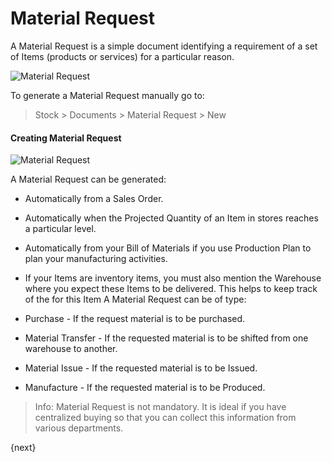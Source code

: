 <!-- add-breadcrumbs -->
# Material Request

A Material Request is a simple document identifying a requirement of a set of
Items (products or services) for a particular reason.

<img class="screenshot" alt="Material Request" src="/docs/assets/img/buying/material-request-flowchart.png">

To generate a Material Request manually go to:

> Stock > Documents > Material Request > New

#### Creating Material Request 

<img class="screenshot" alt="Material Request" src="/docs/assets/img/buying/material-request.png">

A Material Request can be generated:

  * Automatically from a Sales Order.
  * Automatically when the Projected Quantity of an Item in stores reaches a particular level.
  * Automatically from your Bill of Materials if you use Production Plan to plan your manufacturing activities.
  * If your Items are inventory items, you must also mention the Warehouse where you expect these Items to be delivered. This helps to keep track of the for this Item
A Material Request can be of type:

* Purchase - If the request material is to be purchased.
* Material Transfer - If the requested material is to be shifted from one warehouse to another.
* Material Issue - If the requested material is to be Issued.
* Manufacture - If the requested material is to be Produced.

> Info: Material Request is not mandatory. It is ideal if you have centralized
buying so that you can collect this information from various departments.

{next}
